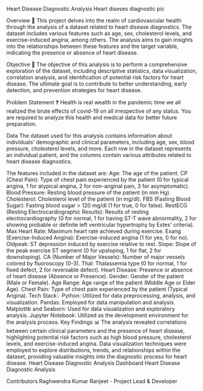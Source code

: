 Heart Disease Diagnostic Analysis
Heart diseses diagnostic pic

Overview 👀
This project delves into the realm of cardiovascular health through the analysis of a dataset related to heart disease diagnostics. The dataset includes various features such as age, sex, cholesterol levels, and exercise-induced angina, among others. The analysis aims to gain insights into the relationships between these features and the target variable, indicating the presence or absence of heart disease.

Objective 🎯
The objective of this analysis is to perform a comprehensive exploration of the dataset, including descriptive statistics, data visualization, correlation analysis, and identification of potential risk factors for heart disease. The ultimate goal is to contribute to better understanding, early detection, and prevention strategies for heart disease.

Problem Statement ❓
Health is real wealth in the pandemic time we all realized the brute effects of covid-19 on all irrespective of any status. You are required to analyze this health and medical data for better future preparation.

Data
The dataset used for this analysis contains information about individuals' demographic and clinical parameters, including age, sex, blood pressure, cholesterol levels, and more. Each row in the dataset represents an individual patient, and the columns contain various attributes related to heart disease diagnostics.

The features included in the dataset are:
Age: The age of the patient.
CP (Chest Pain): Type of chest pain experienced by the patient (0 for typical angina, 1 for atypical angina, 2 for non-anginal pain, 3 for asymptomatic).
Blood Pressure: Resting blood pressure of the patient (in mm Hg).
Cholesterol: Cholesterol level of the patient (in mg/dl).
FBS (Fasting Blood Sugar): Fasting blood sugar > 120 mg/dl (1 for true, 0 for false).
RestECG (Resting Electrocardiographic Results): Results of resting electrocardiography (0 for normal, 1 for having ST-T wave abnormality, 2 for showing probable or definite left ventricular hypertrophy by Estes' criteria).
Max Heart Rate: Maximum heart rate achieved during exercise.
Exang (Exercise-Induced Angina): Exercise-induced angina (1 for yes, 0 for no).
Oldpeak: ST depression induced by exercise relative to rest.
Slope: Slope of the peak exercise ST segment (0 for upsloping, 1 for flat, 2 for downsloping).
CA (Number of Major Vessels): Number of major vessels colored by fluoroscopy (0-3).
Thal: Thalassemia type (0 for normal, 1 for fixed defect, 2 for reversable defect).
Heart Disease: Presence or absence of heart disease (Absence or Presence).
Gender: Gender of the patient (Male or Female).
Age Range: Age range of the patient (Middle Age or Elder Age).
Chest Pain: Type of chest pain experienced by the patient (Typical Angina).
Tech Stack💡
Python: Utilized for data preprocessing, analysis, and visualization.
Pandas: Employed for data manipulation and analysis.
Matplotlib and Seaborn: Used for data visualization and exploratory analysis.
Jupyter Notebook: Utilized as the development environment for the analysis process.
Key Findings 📊
The analysis revealed correlations between certain clinical parameters and the presence of heart disease, highlighting potential risk factors such as high blood pressure, cholesterol levels, and exercise-induced angina.
Data visualization techniques were employed to explore distributions, trends, and relationships within the dataset, providing valuable insights into the diagnostic process for heart disease.
Heart Disease Diagnostic Analysis Dashboard
Heart Disease Diagnostic Analysis

Contributors
Raghwendra Kumar Ranjeet - Project Lead & Developer

